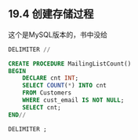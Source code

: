## 19.4 创建存储过程

这个是MySQL版本的，书中没给

```sql
DELIMITER //

CREATE PROCEDURE MailingListCount()
BEGIN
    DECLARE cnt INT;
    SELECT COUNT(*) INTO cnt
    FROM Customers
    WHERE cust_email IS NOT NULL;
    SELECT cnt;
END//

DELIMITER ;
```

